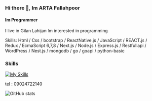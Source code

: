 ### Hi there 👋, Im ARTA Fallahpoor
#### Im Programmer

 I live in Gilan Lahijan Im interested in programming 

Skills:  Html / Css / bootstrap / ReactNative.js / JavaScript / REACT.js / Redux /  EcmaScript 6,7,8 / Next.js / Node.js / Express.js / Restfullapi / WordPress / Nest.js / mongodb / go / goapi / python-basic
### Skills
[![My Skills](https://skillicons.dev/icons?i=vscode,tailwind,bootstrap,js,ts,webpack,react,materialui,jquery,nodejs,express,jest,wasm,go,cpp,ruby,rails,py,linux,docker,jenkins,selenium,nginx,bash,git,github,gitlab,netlify,heroku,cloudflare,mysql,postgres,sqlite,mongodb,redis)](https://skillicons.dev)

tel : 09024722140

![GitHub stats](https://github-readme-stats.vercel.app/api?username=artafallahpoor&show_icons=true)  
